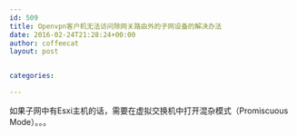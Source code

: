 ```yaml
---
id: 509
title: Openvpn客户机无法访问除网关路由外的子网设备的解决办法
date: 2016-02-24T21:28:24+00:00
author: coffeecat
layout: post


categories:

---
```

如果子网中有Esxi主机的话，需要在虚拟交换机中打开混杂模式（Promiscuous Mode）。。。